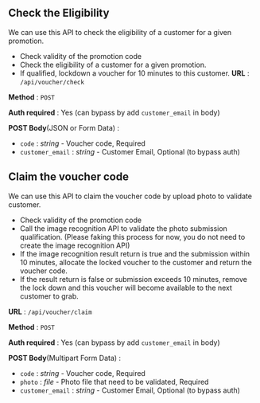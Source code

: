 ## Check the Eligibility

We can use this API to check the eligibility of a customer for a given promotion.
* Check validity of the promotion code
* Check the eligibility of a customer for a given promotion.
* If qualified, lockdown a voucher for 10 minutes to this customer.
**URL** : `/api/voucher/check`

**Method** : `POST`

**Auth required** : Yes (can bypass by add `customer_email` in body)

**POST Body**(JSON or Form Data) :

* `code` : _string_ - Voucher code, Required
* `customer_email` : _string_ - Customer Email, Optional (to bypass auth)

## Claim the voucher code
We can use this API to claim the voucher code by upload photo to validate customer.
* Check validity of the promotion code
* Call the image recognition API to validate the photo submission qualification.
(Please faking this process for now, you do not need to create the image
recognition API)
* If the image recognition result return is true and the submission within 10
minutes, allocate the locked voucher to the customer and return the voucher
code.
* If the result return is false or submission exceeds 10 minutes, remove the lock
down and this voucher will become available to the next customer to grab.

**URL** : `/api/voucher/claim`

**Method** : `POST`

**Auth required** : Yes (can bypass by add `customer_email` in body)

**POST Body**(Multipart Form Data) :

* `code` : _string_ - Voucher code, Required
* `photo` : _file_ - Photo file that need to be validated, Required
* `customer_email` : _string_ - Customer Email, Optional (to bypass auth)


